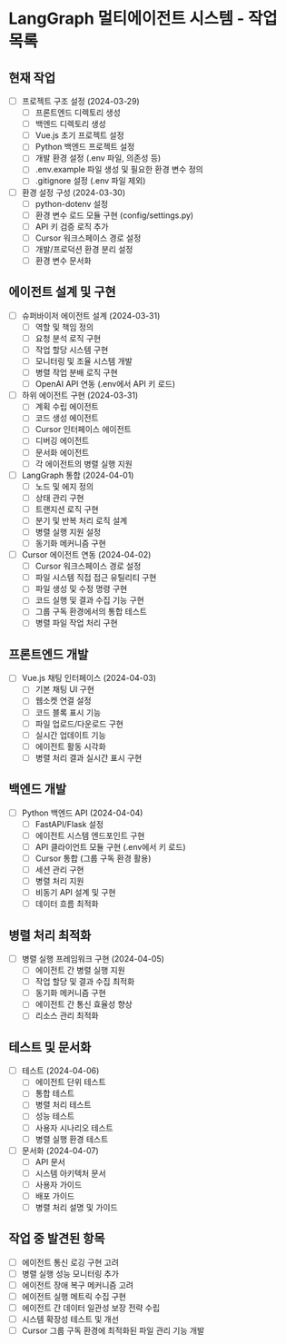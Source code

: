 # LangGraph 멀티에이전트 시스템 - 작업 목록

## 현재 작업
- [ ] 프로젝트 구조 설정 (2024-03-29)
  - [ ] 프론트엔드 디렉토리 생성
  - [ ] 백엔드 디렉토리 생성
  - [ ] Vue.js 초기 프로젝트 설정
  - [ ] Python 백엔드 프로젝트 설정
  - [ ] 개발 환경 설정 (.env 파일, 의존성 등)
  - [ ] .env.example 파일 생성 및 필요한 환경 변수 정의
  - [ ] .gitignore 설정 (.env 파일 제외)

- [ ] 환경 설정 구성 (2024-03-30)
  - [ ] python-dotenv 설정
  - [ ] 환경 변수 로드 모듈 구현 (config/settings.py)
  - [ ] API 키 검증 로직 추가
  - [ ] Cursor 워크스페이스 경로 설정
  - [ ] 개발/프로덕션 환경 분리 설정
  - [ ] 환경 변수 문서화

## 에이전트 설계 및 구현
- [ ] 슈퍼바이저 에이전트 설계 (2024-03-31)
  - [ ] 역할 및 책임 정의
  - [ ] 요청 분석 로직 구현
  - [ ] 작업 할당 시스템 구현
  - [ ] 모니터링 및 조율 시스템 개발
  - [ ] 병렬 작업 분배 로직 구현
  - [ ] OpenAI API 연동 (.env에서 API 키 로드)

- [ ] 하위 에이전트 구현 (2024-03-31)
  - [ ] 계획 수립 에이전트
  - [ ] 코드 생성 에이전트
  - [ ] Cursor 인터페이스 에이전트
  - [ ] 디버깅 에이전트
  - [ ] 문서화 에이전트
  - [ ] 각 에이전트의 병렬 실행 지원

- [ ] LangGraph 통합 (2024-04-01)
  - [ ] 노드 및 에지 정의
  - [ ] 상태 관리 구현
  - [ ] 트랜지션 로직 구현
  - [ ] 분기 및 반복 처리 로직 설계
  - [ ] 병렬 실행 지원 설정
  - [ ] 동기화 메커니즘 구현

- [ ] Cursor 에이전트 연동 (2024-04-02)
  - [ ] Cursor 워크스페이스 경로 설정
  - [ ] 파일 시스템 직접 접근 유틸리티 구현
  - [ ] 파일 생성 및 수정 명령 구현
  - [ ] 코드 실행 및 결과 수집 기능 구현
  - [ ] 그룹 구독 환경에서의 통합 테스트
  - [ ] 병렬 파일 작업 처리 구현

## 프론트엔드 개발
- [ ] Vue.js 채팅 인터페이스 (2024-04-03)
  - [ ] 기본 채팅 UI 구현
  - [ ] 웹소켓 연결 설정
  - [ ] 코드 블록 표시 기능
  - [ ] 파일 업로드/다운로드 구현
  - [ ] 실시간 업데이트 기능
  - [ ] 에이전트 활동 시각화
  - [ ] 병렬 처리 결과 실시간 표시 구현

## 백엔드 개발
- [ ] Python 백엔드 API (2024-04-04)
  - [ ] FastAPI/Flask 설정
  - [ ] 에이전트 시스템 엔드포인트 구현
  - [ ] API 클라이언트 모듈 구현 (.env에서 키 로드)
  - [ ] Cursor 통합 (그룹 구독 환경 활용)
  - [ ] 세션 관리 구현
  - [ ] 병렬 처리 지원
  - [ ] 비동기 API 설계 및 구현
  - [ ] 데이터 흐름 최적화

## 병렬 처리 최적화
- [ ] 병렬 실행 프레임워크 구현 (2024-04-05)
  - [ ] 에이전트 간 병렬 실행 지원
  - [ ] 작업 할당 및 결과 수집 최적화
  - [ ] 동기화 메커니즘 구현
  - [ ] 에이전트 간 통신 효율성 향상
  - [ ] 리소스 관리 최적화

## 테스트 및 문서화
- [ ] 테스트 (2024-04-06)
  - [ ] 에이전트 단위 테스트
  - [ ] 통합 테스트
  - [ ] 병렬 처리 테스트
  - [ ] 성능 테스트
  - [ ] 사용자 시나리오 테스트
  - [ ] 병렬 실행 환경 테스트

- [ ] 문서화 (2024-04-07)
  - [ ] API 문서
  - [ ] 시스템 아키텍처 문서
  - [ ] 사용자 가이드
  - [ ] 배포 가이드
  - [ ] 병렬 처리 설명 및 가이드

## 작업 중 발견된 항목
- [ ] 에이전트 통신 로깅 구현 고려
- [ ] 병렬 실행 성능 모니터링 추가
- [ ] 에이전트 장애 복구 메커니즘 고려
- [ ] 에이전트 실행 메트릭 수집 구현
- [ ] 에이전트 간 데이터 일관성 보장 전략 수립
- [ ] 시스템 확장성 테스트 및 개선
- [ ] Cursor 그룹 구독 환경에 최적화된 파일 관리 기능 개발